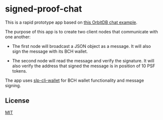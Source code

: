 # signed-proof-chat
This is a rapid prototype app based on [this OrbitDB chat example](https://github.com/christroutner/e2e-orbitDB-chat-app-prototype).

The purpose of this app is to create two client nodes that communicate with one another:

- The first node will broadcast a JSON object as a message. It will also sign the message with its BCH wallet.

- The second node will read the message and verify the signature. It will also verify the address that signed the message is in position of 10 PSF tokens.

The app uses [slp-cli-wallet](https://github.com/christroutner/slp-cli-wallet) for BCH wallet functionality and message signing.

## License
[MIT](LICENSE.md)
